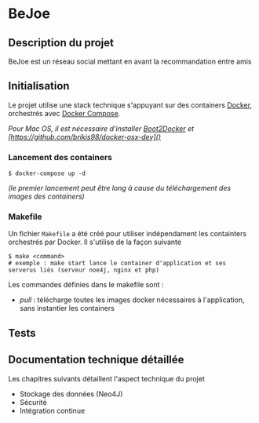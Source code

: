 # BeJoe

## Description du projet
BeJoe est un réseau social mettant en avant la recommandation entre amis
 
## Initialisation

Le projet utilise une stack technique s'appuyant sur des containers [Docker](https://www.docker.com/), 
orchestrés avec [Docker Compose](https://docs.docker.com/compose/).

_Pour Mac OS, il est nécessaire d'installer [Boot2Docker](http://boot2docker.io/) et [https://github.com/brikis98/docker-osx-dev]()_

### Lancement des containers
 
```shell
$ docker-compose up -d
```
_(le premier lancement peut être long à cause du téléchargement des images des containers)_

### Makefile

Un fichier `Makefile` a été créé pour utiliser indépendament les containters orchestrés par Docker.
Il s'utilise de la façon suivante
```shell
$ make <command>
# exemple : make start lance le container d'application et ses serverus liés (serveur noe4j, nginx et php) 
```

Les commandes définies dans le makefile sont : 
- *pull* : télécharge toutes les images docker nécessaires à l'application, sans instantier les containers
 
## Tests


## Documentation technique détaillée

Les chapitres suivants détaillent l'aspect technique du projet

- Stockage des données (Neo4J)
- Sécurité
- Intégration continue
